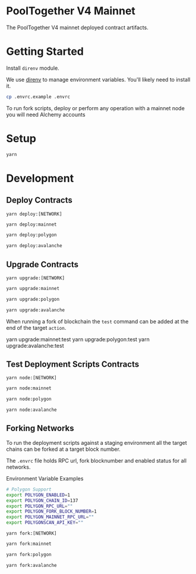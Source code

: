 # PoolTogether V4 Mainnet
The PoolTogether V4 mainnet deployed contract artifacts.

# Getting Started
Install `direnv` module.

We use [direnv](https://direnv.net/) to manage environment variables.  You'll likely need to install it.

```sh
cp .envrc.example .envrc
```

To run fork scripts, deploy or perform any operation with a mainnet node you will need Alchemy accounts

# Setup
```.sh
yarn
```

# Development

## Deploy Contracts

`yarn deploy:[NETWORK]`

```bash
yarn deploy:mainnet
```

```bash
yarn deploy:polygon
```

```bash
yarn deploy:avalanche
```

## Upgrade Contracts

`yarn upgrade:[NETWORK]`

```bash
yarn upgrade:mainnet
```

```bash
yarn upgrade:polygon
```

```bash
yarn upgrade:avalanche
```

When running a fork of blockchain the `test` command can be added at the end of the target `action`.

yarn upgrade:mainnet:test
yarn upgrade:polygon:test
yarn upgrade:avalanche:test

## Test Deployment Scripts Contracts

`yarn node:[NETWORK]`

```bash
yarn node:mainnet
```

```bash
yarn node:polygon
```

```bash
yarn node:avalanche
```

## Forking Networks
To run the deployment scripts against a staging environment all the target chains can be forked at a target block number.

The `.envrc` file holds RPC url, fork blocknumber and enabled status for all networks.

Environment Variable Examples
```bash
# Polygon Support
export POLYGON_ENABLED=1
export POLYGON_CHAIN_ID=137
export POLYGON_RPC_URL=""
export POLYGON_FORK_BLOCK_NUMBER=1
export POLYGON_MAINNET_RPC_URL=""
export POLYGONSCAN_API_KEY=""
```
`yarn fork:[NETWORK]`

```bash
yarn fork:mainnet
```

```bash
yarn fork:polygon
```

```bash
yarn fork:avalanche
```